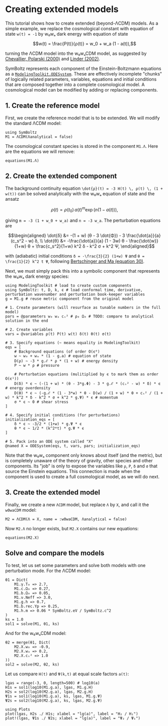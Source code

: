 # Creating extended models

This tutorial shows how to create extended (beyond-ΛCDM) models.
As a simple example, we replace the cosmological constant with equation of state ``w(t) = -1`` by w₀wₐ dark energy with equation of state
```math
w(t) = \frac{P(t)}{ρ(t)} = w_0 + w_a (1 - a(t)),
```
turning the ΛCDM model into the w₀wₐCDM model,
as suggested by [Chevallier, Polarski (2000)](https://arxiv.org/abs/gr-qc/0009008) and [Linder (2002)](https://arxiv.org/abs/astro-ph/0208512).

SymBoltz represents each component of the Einstein-Boltzmann equations as a [`ModelingToolkit.ODESystem`](https://docs.sciml.ai/ModelingToolkit/stable/systems/ODESystem/#ModelingToolkit.ODESystem).
These are effectively incomplete "chunks" of logically related parameters, variables, equations and initial conditions
that are composed together into a complete cosmological model.
A cosmological model can be modified by adding or replacing components.

## 1. Create the reference model

First, we create the reference model that is to be extended.
We will modify the standard ΛCDM model:
```@example ext
using SymBoltz
M1 = ΛCDM(Λanalytical = false)
```
The cosmological constant species is stored in the component `M1.Λ`.
Here are the equations we will remove:
```@example ext
equations(M1.Λ)
```

## 2. Create the extended component

The background continuity equation
``\dot{ρ}(t) = -3 H(t) \, ρ(t) \, (1 + w(t))``
can be solved analytically with the w₀wₐ equation of state and the ansatz
```math
ρ(t) = ρ(t_0) \, a(t)^m \exp(n (1 - a(t))),
```
giving ``m = -3 (1 + w_0 + w_a)`` and ``n = -3 w_a``.
The perturbation equations are
```math
\begin{aligned}
\dot{δ} &= -(1 + w) (θ - 3 \dot{Φ}) - 3 \frac{\dot{a}}{a} (c_s^2 - w) δ, \\
\dot{θ} &= -\frac{\dot{a}}{a} (1 - 3w) θ - \frac{\dot{w}}{1+w} θ + \frac{c_s^2}{1+w} k^2 δ - k^2 σ + k^2 Ψ,
\end{aligned}
```
with (adiabatic) initial conditions ``δ = -\frac{3}{2} (1+w) Ψ`` and ``θ = \frac{1}{2} k^2 t Ψ``,
following [Bertschinger and Ma (equation 30)](https://arxiv.org/pdf/astro-ph/9506072#%5B%7B%22num%22%3A70%2C%22gen%22%3A0%7D%2C%7B%22name%22%3A%22FitH%22%7D%2C387%5D).

Next, we must simply pack this into a symbolic component that represents the w₀wₐ dark energy species:
```@example ext
using ModelingToolkit # load to create custom components
using SymBoltz: t, D, k, ϵ # load conformal time, derivative, perturbation wavenumber and perturbation book-keeper variables
g = M1.g # reuse metric component from the original model

# 1. Create parameters (will resurface as tunable numbers in the full model)
pars = @parameters w₀ wₐ cₛ² # ρ₀ Ω₀ # TODO: compare to analytical solution in the end

# 2. Create variables
vars = @variables ρ(t) P(t) w(t) δ(t) θ(t) σ(t)

# 3. Specify equations (~ means equality in ModelingToolkit)
eqs = [
    # Background equations (of order O(ϵ⁰)
    w ~ w₀ + wₐ * (1 - g.a) # equation of state
    D(ρ) ~ -3 * g.ℰ * ρ * (1 + w) # energy density
    P ~ w * ρ # pressure

    # Perturbation equations (mulitiplied by ϵ to mark them as order O(ϵ¹))
    D(δ) * ϵ ~ (-(1 + w) * (θ - 3*g.Φ) - 3 * g.ℰ * (cₛ² - w) * δ) * ϵ # energy overdensity
    D(θ) * ϵ ~ (-g.ℰ * (1 - 3*w) * θ - D(w) / (1 + w) * θ + cₛ² / (1 + w) * k^2 * δ - k^2 * σ + k^2 * g.Ψ) * ϵ # momentum
    σ * ϵ ~ 0 # shear stress
]

# 4. Specify initial conditions (for perturbations)
initialization_eqs = [
    δ * ϵ ~ -3/2 * (1+w) * g.Ψ * ϵ
    θ * ϵ ~ 1/2 * (k^2*t) * g.Ψ * ϵ
]

# 5. Pack into an ODE system called "X"
@named X = ODESystem(eqs, t, vars, pars; initialization_eqs)
```

Note that the w₀wₐ component only knows about itself (and the metric),
but is completely unaware of the theory of gravity, other species and other components.
Its "job" is only to expose the variables like `ρ`, `P`, `δ` and `σ` that source the Einstein equations.
This connection is made when the component is used to create a full cosmological model, as we will do next.

## 3. Create the extended model

Finally, we create a new `ΛCDM` model, but replace `Λ` by `X`, and call it the `w0waCDM` model:
```@example ext
M2 = ΛCDM(Λ = X, name = :w0waCDM, Λanalytical = false)
```
Now `M2.Λ` no longer exists, but `M2.X` contains our new equations:
```@example ext
equations(M2.X)
```

## Solve and compare the models

To test, let us set some parameters and solve both models with one perturbation mode.
For the ΛCDM model:
```@example ext
θ1 = Dict(
    M1.γ.T₀ => 2.7,
    M1.c.Ω₀ => 0.27,
    M1.b.Ω₀ => 0.05,
    M1.ν.Neff => 3.0,
    M1.g.h => 0.7,
    M1.b.rec.Yp => 0.25,
    M1.h.m => 0.06 * SymBoltz.eV / SymBoltz.c^2
)
ks = 1.0
sol1 = solve(M1, θ1, ks)
```
And for the w₀wₐCDM model:
```@example ext
θ2 = merge(θ1, Dict(
    M2.X.w₀ => -0.9,
    M2.X.wₐ => 0.2,
    M2.X.cₛ² => 1.0
))
sol2 = solve(M2, θ2, ks)
```
Let us compare ``H(t)`` and ``Ψ(k,t)`` at equal scale factors ``a(t)``:
```@example ext
lgas = range(-3, 0, length=500) # log10(a)
H1s = sol1(log10(M1.g.a), lgas, M1.g.H)
H2s = sol2(log10(M2.g.a), lgas, M2.g.H)
Ψ1s = sol1(log10(M1.g.a), ks, lgas, M1.g.Ψ)
Ψ2s = sol2(log10(M2.g.a), ks, lgas, M2.g.Ψ)

using Plots
plot(lgas, H2s ./ H1s; xlabel = "lg(a)", label = "H₂ / H₁")
plot!(lgas, Ψ1s ./ Ψ2s; xlabel = "lg(a)", label = "Ψ₂ / Ψ₁")
```
